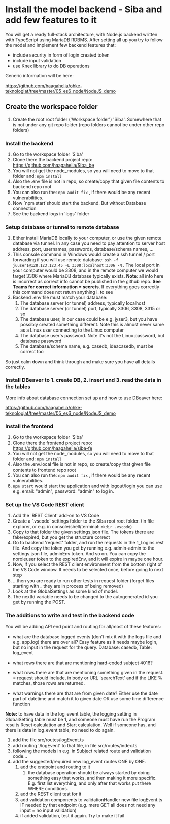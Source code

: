 # Install the model backend - Siba and add few features to it

You will get a ready full-stack architecture, with Node.js backend written with TypeScript using MariaDB RDBMS. After setting all up you try to follow the model and implement few backend features that:

* include security in form of login created token
* include input validation
* use Knex library to do DB operations

Generic information will be here: 

https://github.com/haagahelia/ohke-teknologiat/tree/master/05_es6_node/NodeJS_demo


## Create the workspace folder

1. Create the root root folder ('Workspace folder') 'Siba'. Somewhere that is not under any git repo folder (repo folders cannot be under other repo folders)

### Install the backend

1. Go to the workspace folder 'Siba'
1. Clone there the backend project repo: https://github.com/haagahelia/Siba_be
1. You will not get the node_modules, so you will need to move to that folder and: ```npm install```
1. Also the .env file is not in repo, so create/copy that given file contents to backend repo root
1. You can also run the: ```npm audit fix```   , if there would be any recent vulnerabilities.
1. Now ´npm start´should start the backend. But without Database connection
1. See the backend logs in 'logs' folder

### Setup database or tunnel to remote database

1. Either install MariaDB locally to your computer, or use the given remote database via tunnel. In any case you need to pay attention to server host address, port, usernames, passwords, database/schema names, ...
1. This console command in Windows would create a ssh tunnel / port forwarding if you will use remote database:
```ssh -f juuser1@128.123.123.45 -L 3308:localhost:3306 -N```
 . The local port in your computer would be 3308, and in the remote computer we would target 3306 where MariaDB database typically exists. **Note**: all info here is incorrect as correct info cannot be published in the github repo. **See Teams for correct information = secrets**. If everything goes correctly this command does not return anything
    i. to see 
1. Backend .env file must match your database: 
    1. The database server (or tunnel) address, typically localhost
    1. The database server (or tunnel) port, typically 3306, 3308, 3315 or so
    1. The database user, in our case could be e.g. jyser3, but you have possibly created something different. Note this is almost never same as a Linux user connecting to the Linux computer
    1. The database user's password. Note it's not the Linux password, but database password
    1. The database/schema name, e.g. casedb, ideacasedb, must be correct too

So just calm down and think through and make sure you have all details correctly.

### Install DBeaver to 1. create DB, 2. insert and 3. read the data in the tables

More info about database connection set up and how to use DBeaver here:

https://github.com/haagahelia/ohke-teknologiat/tree/master/05_es6_node/NodeJS_demo

### Install the frontend

1. Go to the workspace folder 'Siba'
1. Clone there the frontend project repo: https://github.com/haagahelia/siba-fe
1. You will not get the node_modules, so you will need to move to that folder and: ```npm install```
1. Also the .env.local file is not in repo, so create/copy that given file contents to frontend repo root
1. You can also run the: ```npm audit fix```   , if there would be any recent vulnerabilities.
1. ```npm start``` would start the application and with logout/login you can use e.g. email: "admin", password: "admin" to log in.

### Set up the VS Code REST client

1. Add the 'REST Client' add-on to VS Code
1. Create a '.vscode' settings folder to the Siba root root folder. (In file explorer, or e.g. in console/shell/terminal: ```mkdir .vscode```)
1. Copy to that folder the given settings.json file. The tokens there are fake/expired, but you get the structure correct
1. Go to backend 'request' folder, and run the requests in the 1_Logins.rest file. And copy the token you get by running e.g. admin-admin to the settings.json file, adminEnv token. And so on. You can copy the noroleuser token to the expiredEnv, and it will expire in maybe one hour.
1. Now, if you select the REST client environment from the bottom right of the VS Code window. It needs to be selected once, before going to next step
1. ...then you are ready to run other tests in request folder (forget files starting with _ they are in process of being removed)
1. Look at the GlobalSettings as some kind of model. 
1. The nextId variable needs to be changed to the autogenerated id you get by running the POST.

### The additions to write and test in the backend code

You will be adding API end point and routing for all/most of these features:

* what are the database logged events (don't mix it with the logs file and e.g. app.log) there are over all? Easy feature as it needs maybe login, but no input in the request for the query. Database: casedb, Table: log_event

* what rows there are that are mentioning hard-coded subject 4016?

* what rows there are that are mentioning something given in the request. = request should include, in body or URL 'searchText' and if the LIKE % matches, those rows are returned.

* what warnings there are that are from given date? Either use the date part of datetime and match it to given date OR use some time difference function

**Note:** to have data in the log_event table, the logging setting in GlobalSetting table must be 1, and someone must have run the Program results Reset calculation and Start calculation. Well if someone has, and there is data in log_event table, no need to do again.

1. add the file src/routes/logEvent.ts
1. add routing '/logEvent' to that file, in file src/routes/index.ts
1. following the models in e.g. in Subject related route and validation code...
1. add the suggested/required new log_event routes ONE by ONE.
    1. add the endpoint and routing to it
        1. the database operation should be always started by doing something easy that works, and then making it more specific. E.g. first list everything, and only after that works put there WHERE conditions.
    1. add the REST client test for it
    1. add validation components to validationHandler new file logEvent.ts IF needed by that endpoint (e.g. mere GET all does not need any input = no input validation)
    1. if added validation, test it again. Try to make it fail

